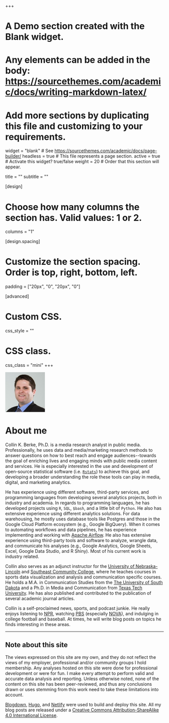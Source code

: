 +++
# A Demo section created with the Blank widget.
# Any elements can be added in the body: https://sourcethemes.com/academic/docs/writing-markdown-latex/
# Add more sections by duplicating this file and customizing to your requirements.

widget = "blank"  # See https://sourcethemes.com/academic/docs/page-builder/
headless = true  # This file represents a page section.
active = true # Activate this widget? true/false
weight = 20  # Order that this section will appear.

title = ""
subtitle = ""

[design]
  # Choose how many columns the section has. Valid values: 1 or 2.
  columns = "1"

[design.spacing]
  # Customize the section spacing. Order is top, right, bottom, left.
  padding = ["20px", "0", "20px", "0"]

[advanced]
 # Custom CSS. 
 css_style = ""
 
 # CSS class.
 css_class = "mini"
+++

<img src="avatar.jpg" class="center-block" alt="Profile picture of Collin" style="width:25%;">

# About me

Collin K. Berke, Ph.D. is a media research analyst in public media. Professionally, he uses data and media/marketing research methods to answer questions on how to best reach and engage audiences--towards the goal of enriching lives and engaging minds with public media content and services. He is especially interested in the use and development of open-source statistical software (i.e. [`Rstats`](https://www.r-project.org/)) to achieve this goal, and developing a broader understanding the role these tools can play in media, digital, and marketing analytics. 

He has experience using different software, third-party services, and programming languages from developing several analytics projects, both in industry and academia. In regards to programming languages, he has developed projects using `R`, `SQL`, `$bash`, and a little bit of `Python`. He also has extensive experience using different analytics solutions. For data warehousing, he mostly uses database tools like Postgres and those in the Google Cloud Platform ecosystem (e.g., Google BigQuery). When it comes to automating workflows and data pipelines, he has experience implementing and working with [Apache Airflow](https://airflow.apache.org/). He also has extensive experience using third-party tools and software to analyze, wrangle data, and communicate his analyses (e.g., Google Analytics, Google Sheets, Excel, Google Data Studio, and R Shiny). Most of his current work is industry related. 

Collin also serves as an adjunct instructor for the [University of Nebraska-Lincoln](https://www.unl.edu/) and [Southeast Community College](https://www.southeast.edu/), where he teaches courses in sports data visualization and analysis and communication specific courses. He holds a M.A. in Communication Studies from the [The University of South Dakota](https://www.usd.edu/) and a Ph.D. in Media and Communication from [Texas Tech University](http://www.ttu.edu/). He has also published and contributed to the publication of several academic journal articles. 

Collin is a self-proclaimed news, sports, and podcast junkie. He really enjoys listening to [NPR](https://www.npr.org/), watching [PBS](https://www.pbs.org/) (especially [NOVA](https://www.pbs.org/wgbh/nova/)), and indulging in college football and baseball. At times, he will write blog posts on topics he finds interesting in these areas. 

---

## Note about this site

The views expressed on this site are my own, and they do not reflect the views of my employer, professional and/or community groups I hold membership. Any analyses hosted on this site were done for professional development or were for fun. I make every attempt to perform valid and accurate data analysis and reporting. Unless otherwise noted, none of the content on this site has been peer-reviewed, and thus any conclusions drawn or uses stemming from this work need to take these limitations into account. 

[Blogdown](https://github.com/rstudio/blogdown), [Hugo](https://gohugo.io/), and [Netlify](https://www.netlify.com/) were used to build and deploy this site. All my 
blog posts are released under a [Creative Commons Attribution-ShareAlike 4.0 International License](https://creativecommons.org/licenses/by-sa/4.0/). 